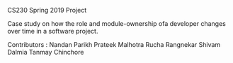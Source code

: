 CS230 Spring 2019 Project

Case study on how the role and module-ownership ofa developer changes over time in a software project.

Contributors :
  Nandan Parikh
  Prateek Malhotra
  Rucha Rangnekar
  Shivam Dalmia
  Tanmay Chinchore
